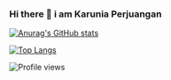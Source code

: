 ### Hi there 👋 i am Karunia Perjuangan

[![Anurag's GitHub stats](https://github-readme-stats.vercel.app/api?username=karuniaperjuangan&show_icons=true&theme=tokyonight)](https://github.com/anuraghazra/github-readme-stats)

[![Top Langs](https://github-readme-stats.vercel.app/api/top-langs/?username=karuniaperjuangan&layout=compact&theme=tokyonight)](https://github.com/anuraghazra/github-readme-stats)

![Profile views](https://gpvc.arturio.dev/karuniaperjuangan)


<br>



